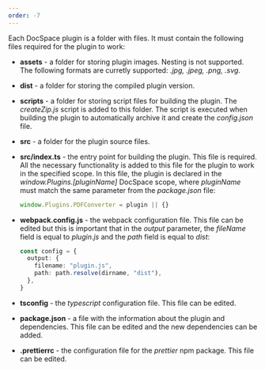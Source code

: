```yaml
---
order: -7
---
```


Each DocSpace plugin is a folder with files. It must contain the following files required for the plugin to work:

- **assets** - a folder for storing plugin images. Nesting is not supported. The following formats are curretly supported: *.jpg, .jpeg, .png, .svg*.

- **dist** - a folder for storing the compiled plugin version.

- **scripts** - a folder for storing script files for building the plugin. The *createZip.js* script is added to this folder. The script is executed when building the plugin to automatically archive it and create the *config.json* file.

- **src** - a folder for the plugin source files.

- **src/index.ts** - the entry point for building the plugin. This file is required. All the necessary functionality is added to this file for the plugin to work in the specified scope. In this file, the plugin is declared in the *window\.Plugins.\[pluginName]* DocSpace scope, where *pluginName* must match the same parameter from the *package.json* file:

  ``` ts
  window.Plugins.PDFConverter = plugin || {}
  ```

- **webpack.config.js** - the webpack configuration file. This file can be edited but this is important that in the *output* parameter, the *fileName* field is equal to *plugin.js* and the *path* field is equal to *dist*:

  ``` ts
  const config = {
    output: {
      filename: "plugin.js",
      path: path.resolve(dirname, "dist"),
    },
  }
  
  ```

- **tsconfig** - the *typescript* configuration file. This file can be edited.

- **package.json** - a file with the information about the plugin and dependencies. This file can be edited and the new dependencies can be added.

- **.prettierrc** - the configuration file for the *prettier* npm package. This file can be edited.
